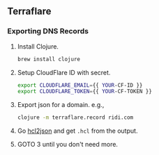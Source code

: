 ## Terraflare

### Exporting DNS Records

1. Install Clojure.

    ```sh
    brew install clojure
    ```

2. Setup CloudFlare ID with secret.

    ```sh
    export CLOUDFLARE_EMAIL={{ YOUR-CF-ID }}
    export CLOUDFLARE_TOKEN={{ YOUR-CF-TOKEN }}
    ```

3. Export json for a domain. e.g.,

    ```sh
    clojure -m terraflare.record ridi.com
    ```

4. Go [hcl2json](https://www.hcl2json.com/) and get `.hcl` from the output.

5. GOTO 3 until you don't need more.
